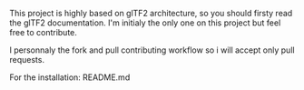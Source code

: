 
This project is highly based on glTF2 architecture, so you should firsty read the glTF2 documentation.
I'm initialy the only one on this project but feel free to contribute.

I personnaly the fork and pull contributing workflow so i will accept only pull requests.

For the installation: README.md
